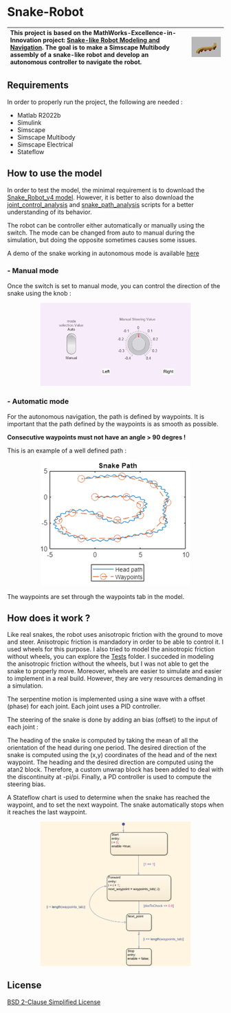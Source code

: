 # Snake-Robot




| This project is based on the MathWorks-Excellence-in-Innovation project: [Snake-like Robot Modeling and Navigation](https://github.com/mathworks/MathWorks-Excellence-in-Innovation/tree/main/projects/Snake-like%20Robot%20Modeling%20and%20Navigation). The goal is to make a Simscape Multibody assembly of a snake-like robot and develop an autonomous controller to navigate the robot. | <p align="center"> <img src="./images/snake-img.png" width="350" title="snake path"> </p> |
|:--------------|:-------------:|


## Requirements
In order to properly run the project, the following are needed :
- Matlab R2022b
- Simulink
- Simscape	
- Simscape Multibody	
- Simscape Electrical	
- Stateflow

## How to use the model
In order to test the model, the minimal requirement is to download the [Snake_Robot_v4 model](Snake_Robot_v4.slx). However, it is better to also download the [joint_control_analysis](joint_control_analysis.m) and [snake_path_analysis](snake_path_analysis.mlx) scripts for a better understanding of its behavior. 

The robot can be controller either automatically or manually using the switch. The mode can be changed from auto to manual during the simulation, but doing the opposite sometimes causes some issues.

A demo of the snake working in autonomous mode is available [here](snake-robot-video.avi)

### - Manual mode
Once the switch is set to manual mode, you can control the direction of the snake using the knob :
<p align="center">
  <img src="./images/mode-selection.png" width="350" title="manual mode">
</p>

### - Automatic mode
For the autonomous navigation, the path is defined by waypoints. It is important that the path defined by the waypoints is as smooth as possible.

**Consecutive waypoints must not have an angle > 90 degres !**

This is an example of a well defined path :

<p align="center">
  <img src="./images/snake-path.png" width="350" title="snake path">
</p>

The waypoints are set through the waypoints tab in the model.

## How does it work ?
Like real snakes, the robot uses anisotropic friction with the ground to move and steer. Anisotropic friction is mandadory in order to be able to control it. I used wheels for this purpose. I also tried to model the anisotropic friction without wheels, you can explore the [Tests](https://github.com/Antoine-ms/Snake-Robot/tree/main/Tests) folder. I succeded in modeling the anisotropic friction without the wheels, but I was not able to get the snake to properly move. Moreover, wheels are easier to simulate and easier to implement in a real build. However, they are very resources demanding in a simulation.

The serpentine motion is implemented using a sine wave with a offset (phase) for each joint. Each joint uses a PID controller. 

The steering of the snake is done by adding an bias (offset) to the input of each joint : 

The heading of the snake is computed by taking the mean of all the orientation of the head during one period. The desired direction of the snake is computed using the (x,y) coordinates of the head and of the next waypoint. The heading and the desired direction are computed using the atan2 block. Therefore, a custom unwrap block has been added to deal with the discontinuity at -pi/pi. Finally, a PD controller is used to compute the steering bias. 

A Stateflow chart is used to determine when the snake has reached the waypoint, and to set the next waypoint. The snake automatically stops when it reaches the last waypoint. 

<p align="center">
  <img src="./images/Stateflow.png" width="350" title="stateflow chart">
</p>


## License
[BSD 2-Clause Simplified License](https://choosealicense.com/licenses/bsd-2-clause)

